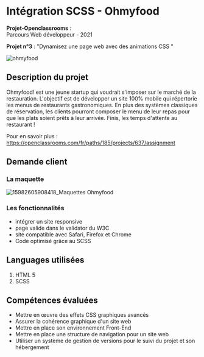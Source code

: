 # Intégration SCSS - Ohmyfood

**Projet-Openclassrooms** : <br />
Parcours Web développeur - 2021

**Projet n°3** : "Dynamisez une page web avec des animations CSS "

![ohmyfood](https://user-images.githubusercontent.com/82466002/203107077-799d0435-c518-406d-a895-9178055b93a0.png)


## Description du projet

Ohmyfood! est une jeune startup qui voudrait s'imposer sur le marché de la restauration. L'objectif est de développer un site 100% mobile qui répertorie les menus de restaurants gastronomiques. En plus des systèmes classiques de réservation, les clients pourront composer le menu de leur repas pour que les plats soient prêts à leur arrivée. Finis, les temps d'attente au restaurant !

Pour en savoir plus : https://openclassrooms.com/fr/paths/185/projects/637/assignment

## Demande client

### La maquette

![15982605908418_Maquettes Ohmyfood](https://user-images.githubusercontent.com/82466002/203111142-9098a75b-a777-4261-a863-56b72f026dc4.jpeg)


### Les fonctionnalités
- intégrer un site responsive
- page valide dans le validator du W3C
- site compatible avec Safari, Firefox et Chrome
- Code optimisé grâce au SCSS

## Languages utilisées

1. HTML 5
2. SCSS

## Compétences évaluées
- Mettre en œuvre des effets CSS graphiques avancés
- Assurer la cohérence graphique d'un site web
- Mettre en place son environnement Front-End
- Mettre en place une structure de navigation pour un site web
- Utiliser un système de gestion de versions pour le suivi du projet et son hébergement
